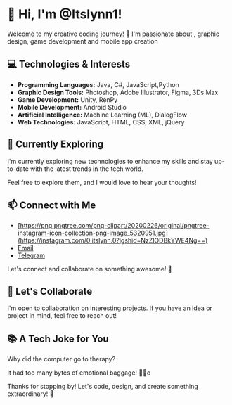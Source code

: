 # 👋 Hi, I'm @Itslynn1!

Welcome to my creative coding journey! 🚀 I'm passionate about , graphic design, game development and mobile app creation

## 💻 Technologies & Interests

- **Programming Languages:** Java, C#, JavaScript,Python
- **Graphic Design Tools:** Photoshop, Adobe Illustrator, Figma, 3Ds Max
- **Game Development:** Unity, RenPy
- **Mobile Development:** Android Studio
- **Artificial Intelligence:** Machine Learning (ML), DialogFlow
- **Web Technologies:** JavaScript, HTML, CSS, XML, jQuery

## 🌱 Currently Exploring

I'm currently exploring new technologies to enhance my skills and stay up-to-date with the latest trends in the tech world.


Feel free to explore them, and I would love to hear your thoughts!

## 📫 Connect with Me

- [https://png.pngtree.com/png-clipart/20200226/original/pngtree-instagram-icon-collection-png-image_5320951.jpg](https://instagram.com/0.itslynn.0?igshid=NzZlODBkYWE4Ng==)
- [Email](mailto:chernetskaya007alina@gmail.com)
-  [Telegram](https://t.me/itslynna)

Let's connect and collaborate on something awesome! 🚀


## 🤝 Let's Collaborate

I'm open to collaboration on interesting projects. If you have an idea or project in mind, feel free to reach out!

## 📚 A Tech Joke for You

Why did the computer go to therapy?

It had too many bytes of emotional baggage! 🐛✨о

Thanks for stopping by! Let's code, design, and create something extraordinary! 🌟
<!---
Itslynn1/Itslynn1 is a ✨ special ✨ repository because its `README.md` (this file) appears on your GitHub profile.
You can click the Preview link to take a look at your changes.
--->
